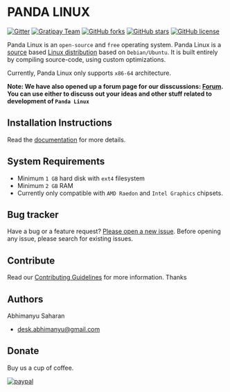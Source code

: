 # PANDA LINUX

[![Gitter](https://badges.gitter.im/PandaLinux/base-64.svg)](https://gitter.im/PandaLinux/base-64?utm_source=badge&utm_medium=badge&utm_campaign=pr-badge)
[![Gratipay Team](https://img.shields.io/gratipay/team/Panda-Linux.svg?style=flat-square)](https://gratipay.com/Panda-Linux)
[![GitHub forks](https://img.shields.io/github/forks/PandaLinux/base-64.svg?style=flat-square)](https://github.com/PandaLinux/base-64/network)
[![GitHub stars](https://img.shields.io/github/stars/PandaLinux/base-64.svg?style=flat-square)](https://github.com/PandaLinux/base-64/stargazers)
[![GitHub license](https://img.shields.io/badge/license-MIT-blue.svg?style=flat-square)](https://raw.githubusercontent.com/PandaLinux/base-64/master/LICENSE.md)

Panda Linux is an `open-source` and `free` operating system. Panda Linux is a [source](http://en.wikipedia.org/wiki/source_code) based [Linux distribution](http://en.wikipedia.org/wiki/Linux_distribution) based on `Debian/Ubuntu`.
It is built entirely by compiling source-code, using custom optimizations.

Currently, Panda Linux only supports `x86-64` architecture.

**Note: We have also opened up a forum page for our disscussions: [Forum](https://tux-tips.com/forum/topic/panda-linux). You can use either to discuss out your ideas and other stuff related to development of `Panda Linux`**

## Installation Instructions

Read the [documentation](docs/README.md) for more details.

## System Requirements

- Minimum `1 GB` hard disk with `ext4` filesystem
- Minimum `2 GB` RAM
- Currently only compatible with `AMD Raedon` and `Intel Graphics` chipsets.

## Bug tracker

Have a bug or a feature request? [Please open a new issue](https://github.com/PandaLinux/base-64/issues/new). Before opening any issue, please search for existing issues.

## Contribute

Read our [Contributing Guidelines](Contributing.md) for more information. Thanks

## Authors

Abhimanyu Saharan
- [desk.abhimanyu@gmail.com](mailto:desk.abhimanyu@gmail.com)

## Donate

Buy us a cup of coffee.

[![paypal](https://www.paypalobjects.com/en_US/i/btn/btn_donateCC_LG.gif)](https://www.paypal.com/cgi-bin/webscr?cmd=_s-xclick&hosted_button_id=ZJDFMDKR9X6P8)
